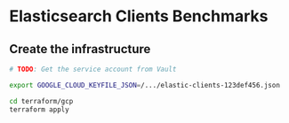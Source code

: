 # Elasticsearch Clients Benchmarks

## Create the infrastructure

```bash
# TODO: Get the service account from Vault

export GOOGLE_CLOUD_KEYFILE_JSON=/.../elastic-clients-123def456.json

cd terraform/gcp
terraform apply
```
